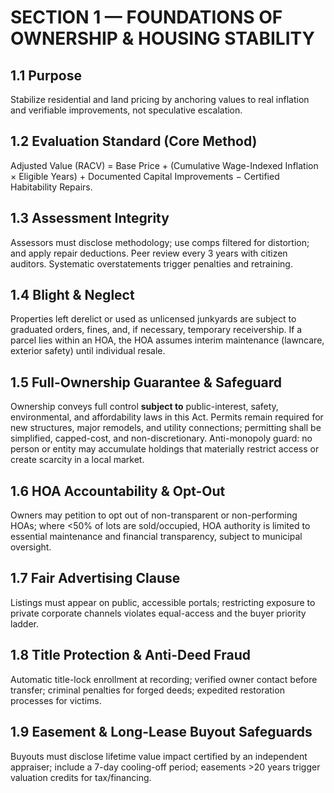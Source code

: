 <!--
SUMMARY:
Defines the fundamental rights and responsibilities of property ownership under the Affordability Act.
Covers valuation, equity, and transparency standards to ensure homes, land, and other assets remain accessible and fairly priced.
Outlines how regulated assessment values (RACV) are calculated and verified through audit.
-->
# SECTION 1 — FOUNDATIONS OF OWNERSHIP & HOUSING STABILITY

## 1.1 Purpose
Stabilize residential and land pricing by anchoring values to real inflation and verifiable improvements, not speculative escalation.

## 1.2 Evaluation Standard (Core Method)
Adjusted Value (RACV) = Base Price + (Cumulative Wage-Indexed Inflation × Eligible Years) + Documented Capital Improvements − Certified Habitability Repairs.

## 1.3 Assessment Integrity
Assessors must disclose methodology; use comps filtered for distortion; and apply repair deductions. Peer review every 3 years with citizen auditors. Systematic overstatements trigger penalties and retraining.

## 1.4 Blight & Neglect
Properties left derelict or used as unlicensed junkyards are subject to graduated orders, fines, and, if necessary, temporary receivership. If a parcel lies within an HOA, the HOA assumes interim maintenance (lawncare, exterior safety) until individual resale.

## 1.5 Full-Ownership Guarantee & Safeguard
Ownership conveys full control **subject to** public-interest, safety, environmental, and affordability laws in this Act. Permits remain required for new structures, major remodels, and utility connections; permitting shall be simplified, capped-cost, and non-discretionary. Anti-monopoly guard: no person or entity may accumulate holdings that materially restrict access or create scarcity in a local market.

## 1.6 HOA Accountability & Opt-Out
Owners may petition to opt out of non-transparent or non-performing HOAs; where <50% of lots are sold/occupied, HOA authority is limited to essential maintenance and financial transparency, subject to municipal oversight.

## 1.7 Fair Advertising Clause
Listings must appear on public, accessible portals; restricting exposure to private corporate channels violates equal-access and the buyer priority ladder.

## 1.8 Title Protection & Anti-Deed Fraud
Automatic title-lock enrollment at recording; verified owner contact before transfer; criminal penalties for forged deeds; expedited restoration processes for victims.

## 1.9 Easement & Long-Lease Buyout Safeguards
Buyouts must disclose lifetime value impact certified by an independent appraiser; include a 7-day cooling-off period; easements >20 years trigger valuation credits for tax/financing.
